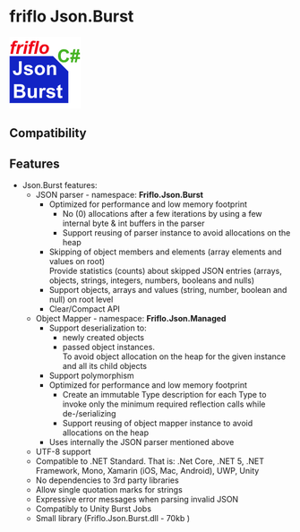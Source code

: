 # friflo Json.Burst
![Logo](docs/images/Friflo.Json.Burst-128.png) 
 

## Compatibility

## Features
- Json.Burst features:
	- JSON parser - namespace: **Friflo.Json.Burst**
		- Optimized for performance and low memory footprint
			- No (0) allocations after a few iterations by using a few internal byte & int buffers in the parser
			- Support reusing of parser instance to avoid allocations on the heap
		- Skipping of object members and elements (array elements and values on root)  
		  Provide statistics (counts) about skipped JSON entries (arrays, objects, strings, integers, numbers, booleans and nulls)
		- Support objects, arrays and values (string, number, boolean and null) on root level
		- Clear/Compact API
	- Object Mapper - namespace: **Friflo.Json.Managed**
		- Support deserialization to:
			- newly created objects
			- passed object instances.  
			  To avoid object allocation on the heap for the given instance and all its child objects
		- Support polymorphism
		- Optimized for performance and low memory footprint
			- Create an immutable Type description for each Type to invoke only the minimum required reflection calls while de-/serializing
			- Support reusing of object mapper instance to avoid allocations on the heap
		- Uses internally the JSON parser mentioned above
	- UTF-8 support
	- Compatible to .NET Standard.
	  That is: .Net Core, .NET 5, .NET Framework, Mono, Xamarin (iOS, Mac, Android), UWP, Unity
	- No dependencies to 3rd party libraries
	- Allow single quotation marks for strings
	- Expressive error messages when parsing invalid JSON
	- Compatibly to Unity Burst Jobs
	- Small library (Friflo.Json.Burst.dll - 70kb )

